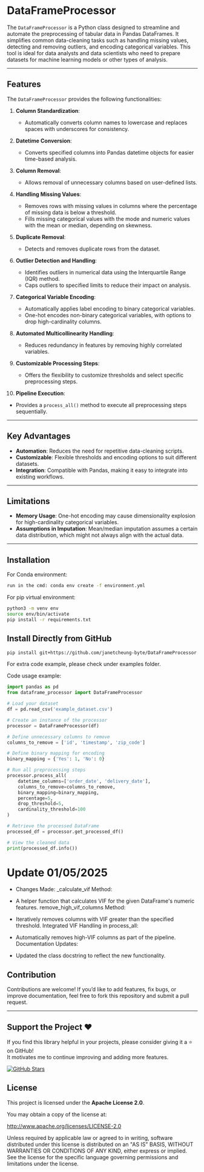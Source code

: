 # DataFrameProcessor

The `DataFrameProcessor` is a Python class designed to streamline and automate the preprocessing of tabular data in Pandas DataFrames. It simplifies common data-cleaning tasks such as handling missing values, detecting and removing outliers, and encoding categorical variables. This tool is ideal for data analysts and data scientists who need to prepare datasets for machine learning models or other types of analysis.

---

## Features
The `DataFrameProcessor` provides the following functionalities:

1. **Column Standardization**:
   - Automatically converts column names to lowercase and replaces spaces with underscores for consistency.

2. **Datetime Conversion**:
   - Converts specified columns into Pandas datetime objects for easier time-based analysis.

3. **Column Removal**:
   - Allows removal of unnecessary columns based on user-defined lists.

4. **Handling Missing Values**:
   - Removes rows with missing values in columns where the percentage of missing data is below a threshold.
   - Fills missing categorical values with the mode and numeric values with the mean or median, depending on skewness.

5. **Duplicate Removal**:
   - Detects and removes duplicate rows from the dataset.

6. **Outlier Detection and Handling**:
   - Identifies outliers in numerical data using the Interquartile Range (IQR) method.
   - Caps outliers to specified limits to reduce their impact on analysis.

7. **Categorical Variable Encoding**:
   - Automatically applies label encoding to binary categorical variables.
   - One-hot encodes non-binary categorical variables, with options to drop high-cardinality columns.

8. **Automated Multicollinearity Handling**: 
   - Reduces redundancy in features by removing highly correlated variables.

9. **Customizable Processing Steps**:
   - Offers the flexibility to customize thresholds and select specific preprocessing steps.

10. **Pipeline Execution**:
   - Provides a `process_all()` method to execute all preprocessing steps sequentially.

---



## Key Advantages
- **Automation**: Reduces the need for repetitive data-cleaning scripts.
- **Customizable**: Flexible thresholds and encoding options to suit different datasets.
- **Integration**: Compatible with Pandas, making it easy to integrate into existing workflows.

---

## Limitations
- **Memory Usage**: One-hot encoding may cause dimensionality explosion for high-cardinality categorical variables.
- **Assumptions in Imputation**: Mean/median imputation assumes a certain data distribution, which might not always align with the actual data.

---
## Installation

For Conda environment:
```bash
run in the cmd: conda env create -f environment.yml
```

For pip virtual environment:
```bash
python3 -m venv env
source env/bin/activate
pip install -r requirements.txt
```

## Install Directly from GitHub
```bash
pip install git+https://github.com/janetcheung-byte/DataFrameProcessor.git
```
For extra code example, please check under examples folder.

Code usage example:
```python
import pandas as pd
from dataframe_processor import DataFrameProcessor

# Load your dataset
df = pd.read_csv('example_dataset.csv')

# Create an instance of the processor
processor = DataFrameProcessor(df)

# Define unnecessary columns to remove
columns_to_remove = ['id', 'timestamp', 'zip_code']

# Define binary mapping for encoding
binary_mapping = {'Yes': 1, 'No': 0}

# Run all preprocessing steps
processor.process_all(
    datetime_columns=['order_date', 'delivery_date'],
    columns_to_remove=columns_to_remove,
    binary_mapping=binary_mapping,
    percentage=5,
    drop_threshold=5,
    cardinality_threshold=100
)

# Retrieve the processed DataFrame
processed_df = processor.get_processed_df()

# View the cleaned data
print(processed_df.info())
```

# Update 01/05/2025
* Changes Made:
_calculate_vif Method:

* A helper function that calculates VIF for the given DataFrame's numeric features.
remove_high_vif_columns Method:

* Iteratively removes columns with VIF greater than the specified threshold.
Integrated VIF Handling in process_all:

* Automatically removes high-VIF columns as part of the pipeline.
Documentation Updates:

* Updated the class docstring to reflect the new functionality.




## Contribution
Contributions are welcome! If you’d like to add features, fix bugs, or improve documentation, feel free to fork this repository and submit a pull request.

---

## Support the Project ❤️

If you find this library helpful in your projects, please consider giving it a ⭐ on GitHub!  
It motivates me to continue improving and adding more features.

[![GitHub Stars](https://img.shields.io/github/stars/janetcheung-byte/DataFrameProcessor?style=social)](https://github.com/janetcheung-byte/DataFrameProcessor)


## License
This project is licensed under the **Apache License 2.0**.

You may obtain a copy of the license at:

http://www.apache.org/licenses/LICENSE-2.0


Unless required by applicable law or agreed to in writing, software distributed under this license is distributed on an "AS IS" BASIS, WITHOUT WARRANTIES OR CONDITIONS OF ANY KIND, either express or implied. See the license for the specific language governing permissions and limitations under the license.





